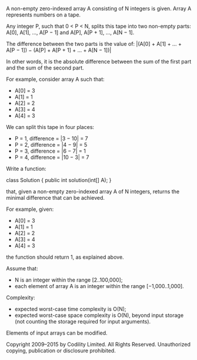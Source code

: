 A non-empty zero-indexed array A consisting of N integers is given. Array A represents numbers on a tape.

Any integer P, such that 0 < P < N, splits this tape into two non-empty parts: A[0], A[1], ..., A[P − 1] and A[P], A[P + 1], ..., A[N − 1].

The difference between the two parts is the value of: |(A[0] + A[1] + ... + A[P − 1]) − (A[P] + A[P + 1] + ... + A[N − 1])|

In other words, it is the absolute difference between the sum of the first part and the sum of the second part.

For example, consider array A such that:

* A[0] = 3
* A[1] = 1
* A[2] = 2
* A[3] = 4
* A[4] = 3

We can split this tape in four places:

* P = 1, difference = |3 − 10| = 7
* P = 2, difference = |4 − 9| = 5
* P = 3, difference = |6 − 7| = 1
* P = 4, difference = |10 − 3| = 7

Write a function:

class Solution { public int solution(int[] A); }

that, given a non-empty zero-indexed array A of N integers, returns the minimal difference that can be achieved.

For example, given:

* A[0] = 3
* A[1] = 1
* A[2] = 2
* A[3] = 4
* A[4] = 3

the function should return 1, as explained above.

Assume that:

* N is an integer within the range [2..100,000];
* each element of array A is an integer within the range [−1,000..1,000].

Complexity:

* expected worst-case time complexity is O(N);
* expected worst-case space complexity is O(N), beyond input storage (not counting the storage required for input arguments).

Elements of input arrays can be modified.

Copyright 2009–2015 by Codility Limited. All Rights Reserved. Unauthorized copying, publication or disclosure prohibited.
